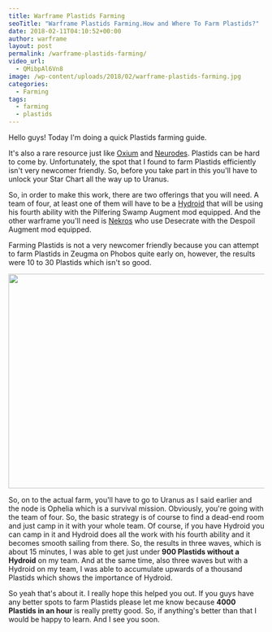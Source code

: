 ```yaml
---
title: Warframe Plastids Farming
seoTitle: "Warframe Plastids Farming.How and Where To Farm Plastids?"
date: 2018-02-11T04:10:52+00:00
author: warframe
layout: post
permalink: /warframe-plastids-farming/
video_url:
  - QMibpAl6Vn8
image: /wp-content/uploads/2018/02/warframe-plastids-farming.jpg
categories:
  - Farming
tags:
  - farming
  - plastids
---
```

Hello guys! Today I'm doing a quick Plastids farming guide.<!--more-->

It's also a rare resource just like [Oxium](https://warframeblog.com/oxium-farming/) and [Neurodes](https://warframeblog.com/warframe-neurodes-farming/). Plastids can be hard to come by. Unfortunately, the spot that I found to farm Plastids efficiently isn't very newcomer friendly. So, before you take part in this you'll have to unlock your Star Chart all the way up to Uranus.

So, in order to make this work, there are two offerings that you will need. A team of four, at least one of them will have to be a [Hydroid](https://warframeblog.com/how-to-get-hydroid/) that will be using his fourth ability with the Pilfering Swamp Augment mod equipped. And the other warframe you'll need is [Nekros](https://warframeblog.com/how-to-get-nekros/) who use Desecrate with the Despoil Augment mod equipped.

Farming Plastids is not a very newcomer friendly because you can attempt to farm Plastids in Zeugma on Phobos quite early on, however, the results were 10 to 30 Plastids which isn't so good.

<img src="https://warframeblog.com/wp-content/uploads/2018/02/ophelia-farming-plastids-1024x576.png" alt="" width="750" height="422" class="alignnone size-large wp-image-811" srcset="https://warframeblog.com/wp-content/uploads/2018/02/ophelia-farming-plastids-1024x576.png 1024w, https://warframeblog.com/wp-content/uploads/2018/02/ophelia-farming-plastids-300x169.png 300w, https://warframeblog.com/wp-content/uploads/2018/02/ophelia-farming-plastids-768x432.png 768w" sizes="(max-width: 750px) 100vw, 750px" />

So, on to the actual farm, you'll have to go to Uranus as I said earlier and the node is Ophelia which is a survival mission. Obviously, you're going with the team of four. So, the basic strategy is of course to find a dead-end room and just camp in it with your whole team. Of course, if you have Hydroid you can camp in it and Hydroid does all the work with his fourth ability and it becomes smooth sailing from there. So, the results in three waves, which is about 15 minutes, I was able to get just under **900 Plastids without a Hydroid** on my team. And at the same time, also three waves but with a Hydroid on my team, I was able to accumulate upwards of a thousand Plastids which shows the importance of Hydroid.

So yeah that's about it. I really hope this helped you out. If you guys have any better spots to farm Plastids please let me know because **4000 Plastids in an hour** is really pretty good. So, if anything's better than that I would be happy to learn. And I see you soon.